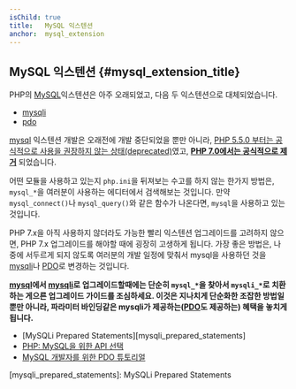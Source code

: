```yaml
---
isChild: true
title:   MySQL 익스텐션
anchor:  mysql_extension
---
```


## MySQL 익스텐션 {#mysql_extension_title}

PHP의 [MySQL][mysql]익스텐션은 아주 오래되었고, 다음 두 익스텐션으로 대체되었습니다.

- [mysqli]
- [pdo]

[mysql] 익스텐션 개발은 오래전에 개발 중단되었을 뿐만 아니라, [PHP 5.5.0 부터는 공식적으로 사용을 권장하지 않는 상태(deprecated)][mysql_deprecated]였고, **[PHP 7.0에서는 공식적으로 제거][mysql_removed]** 되었습니다.

어떤 모듈을 사용하고 있는지 `php.ini`을 뒤져보는 수고를 하지 않는 한가지 방법은, `mysql_*`을 여러분이 사용하는 에디터에서
검색해보는 것입니다. 만약 `mysql_connect()`나 `mysql_query()`와 같은 함수가 나온다면, `mysql`을 사용하고 있는 것입니다.

PHP 7.x을 아직 사용하지 않더라도 가능한 빨리 익스텐션 업그레이드를 고려하지 않으면, PHP 7.x 업그레이드를 해야할 때에 굉장히 고생하게 됩니다.
가장 좋은 방법은, 나중에 서두르게 되지 않도록 여러분의 개발 일정에 맞춰서 mysql을 사용하던 것을 [mysqli]나 [PDO]로 변경하는 것입니다.

**[mysql]에서 [mysqli]로 업그레이드할때에는 단순히 `mysql_*`을 찾아서 `mysqli_*`로 치환하는 게으른 업그레이드 가이드를 조심하세요.
이것은 지나치게 단순화한 조잡한 방법일 뿐만 아니라, 파라미터 바인딩같은 mysqli가 제공하는([PDO][pdo]도 제공하는) 혜택을 놓치게 됩니다.**

* [MySQLi Prepared Statements][mysqli_prepared_statements]
* [PHP: MySQL을 위한 API 선택][mysql_api]
* [MySQL 개발자를 위한 PDO 튜토리얼][pdo4mysql_devs]

[mysql]: https://secure.php.net/mysqli
[mysql_deprecated]: https://secure.php.net/migration55.deprecated
[mysql_removed]: https://secure.php.net/manual/migration70.removed-exts-sapis.php
[mysqli]: https://secure.php.net/mysqli
[pdo]: https://secure.php.net/pdo
[mysql_api]: https://secure.php.net/mysqlinfo.api.choosing
[pdo4mysql_devs]: http://wiki.hashphp.org/PDO_Tutorial_for_MySQL_Developers
[mysqli_prepared_statements]: MySQLi Prepared Statements
